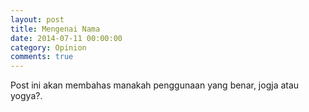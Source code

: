 ```yaml
---
layout: post
title: Mengenai Nama
date: 2014-07-11 00:00:00
category: Opinion
comments: true
---
```


Post ini akan membahas manakah penggunaan yang benar, jogja atau yogya?.
